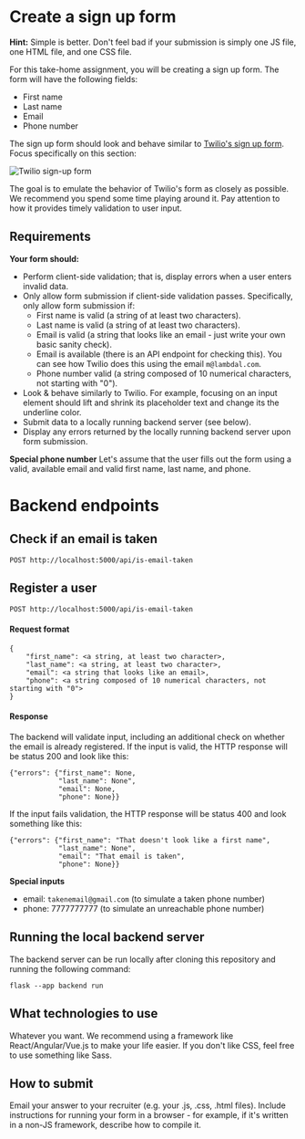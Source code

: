 # Create a sign up form

**Hint:** Simple is better. Don't feel bad if your submission is simply one JS file, one HTML file, and one CSS file.

For this take-home assignment, you will be creating a sign up form. The form will have the following fields:

- First name
- Last name
- Email
- Phone number

The sign up form should look and behave similar to [Twilio's sign up form](https://www.twilio.com/try-twilio). Focus specifically on this section:

![Twilio sign-up form](https://i.imgur.com/eZERbKy.png)

The goal is to emulate the behavior of Twilio's form as closely as possible. We recommend you spend some time playing around it. Pay attention to how it provides timely validation to user input.

## Requirements

**Your form should:**
* Perform client-side validation; that is, display errors when a user enters invalid data.
* Only allow form submission if client-side validation passes. Specifically, only allow form submission if:
   * First name is valid (a string of at least two characters).
   * Last name is valid (a string of at least two characters).
   * Email is valid (a string that looks like an email - just write your own basic sanity check).
   * Email is available (there is an API endpoint for checking this). You can see how Twilio does this using the email `m@lambdal.com`.
   * Phone number valid (a string composed of 10 numerical characters, not starting with "0").
* Look & behave similarly to Twilio. For example, focusing on an input element should lift and shrink its placeholder text and change its the underline color.
* Submit data to a locally running backend server (see below).
* Display any errors returned by the locally running backend server upon form submission.


**Special phone number**
Let's assume that the user fills out the form using a valid, available email and valid first name, last name, and phone.


# Backend endpoints

## Check if an email is taken
```
POST http://localhost:5000/api/is-email-taken
```



## Register a user
```
POST http://localhost:5000/api/is-email-taken
```

#### Request format
```
{
    "first_name": <a string, at least two character>,
    "last_name": <a string, at least two character>,
    "email": <a string that looks like an email>,
    "phone": <a string composed of 10 numerical characters, not starting with "0">
}
```
#### Response

The backend will validate input, including an additional check on whether the
email is already registered. If the input is valid, the HTTP response will be
status 200 and look like this:

```
{"errors": {"first_name": None,
            "last_name": None",
            "email": None,
            "phone": None}}
```

If the input fails validation, the HTTP response will be status 400 and look something like this:

```
{"errors": {"first_name": "That doesn't look like a first name",
            "last_name": None",
            "email": "That email is taken",
            "phone": None}}
```

**Special inputs**
- email: `takenemail@gmail.com` (to simulate a taken phone number)
- phone: 7777777777 (to simulate an unreachable phone number)


## Running the local backend server
The backend server can be run locally after cloning this repository and running the following command:
```
flask --app backend run
```
## What technologies to use
Whatever you want. We recommend using a framework like React/Angular/Vue.js to make your life easier. If you don't like CSS, feel free to use something like Sass.

## How to submit
Email your answer to your recruiter (e.g. your .js, .css, .html files). Include instructions for running your form in a browser - for example, if it's written in a non-JS framework, describe how to compile it.
